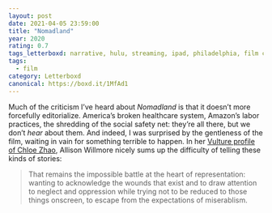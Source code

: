 ```yaml
---
layout: post 
date: 2021-04-05 23:59:00
title: "Nomadland"
year: 2020
rating: 0.7
tags_letterboxd: narrative, hulu, streaming, ipad, philadelphia, film club
tags:
  - film
category: Letterboxd
canonical: https://boxd.it/1MfAd1
---
```


Much of the criticism I’ve heard about *Nomadland* is that it doesn’t more forcefully editorialize. America’s broken healthcare system, Amazon’s labor practices, the shredding of the social safety net: they’re all there, but we don’t *hear* about them. And indeed, I was surprised by the gentleness of the film, waiting in vain for something terrible to happen. In her [Vulture profile of Chloe Zhao](https://www.vulture.com/article/chloe-zhao-nomadland.html), Allison Willmore nicely sums up the difficulty of telling these kinds of stories:

> That remains the impossible battle at the heart of representation: wanting to acknowledge the wounds that exist and to draw attention to neglect and oppression while trying not to be reduced to those things onscreen, to escape from the expectations of miserablism.